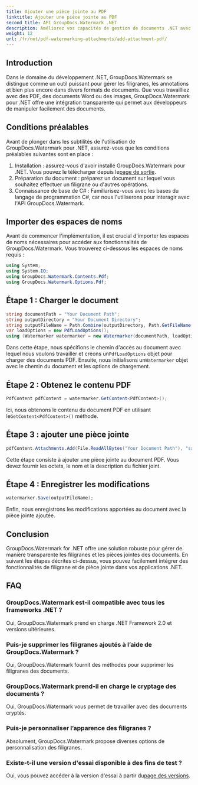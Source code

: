 ```yaml
---
title: Ajouter une pièce jointe au PDF
linktitle: Ajouter une pièce jointe au PDF
second_title: API GroupDocs.Watermark .NET
description: Améliorez vos capacités de gestion de documents .NET avec GroupDocs.Watermark pour un filigrane et une gestion transparente des pièces jointes.
weight: 12
url: /fr/net/pdf-watermarking-attachments/add-attachment-pdf/
---
```

## Introduction
Dans le domaine du développement .NET, GroupDocs.Watermark se distingue comme un outil puissant pour gérer les filigranes, les annotations et bien plus encore dans divers formats de documents. Que vous travailliez avec des PDF, des documents Word ou des images, GroupDocs.Watermark pour .NET offre une intégration transparente qui permet aux développeurs de manipuler facilement des documents.
## Conditions préalables
Avant de plonger dans les subtilités de l'utilisation de GroupDocs.Watermark pour .NET, assurez-vous que les conditions préalables suivantes sont en place :
1.  Installation : assurez-vous d'avoir installé GroupDocs.Watermark pour .NET. Vous pouvez le télécharger depuis le[page de sortie](https://releases.groupdocs.com/Watermark/net/).
2. Préparation du document : préparez un document sur lequel vous souhaitez effectuer un filigrane ou d'autres opérations.
3. Connaissance de base de C# : Familiarisez-vous avec les bases du langage de programmation C#, car nous l'utiliserons pour interagir avec l'API GroupDocs.Watermark.

## Importer des espaces de noms
Avant de commencer l'implémentation, il est crucial d'importer les espaces de noms nécessaires pour accéder aux fonctionnalités de GroupDocs.Watermark. Vous trouverez ci-dessous les espaces de noms requis :
```csharp
using System;
using System.IO;
using GroupDocs.Watermark.Contents.Pdf;
using GroupDocs.Watermark.Options.Pdf;
```
## Étape 1 : Charger le document
```csharp
string documentPath = "Your Document Path";
string outputDirectory = "Your Document Directory";
string outputFileName = Path.Combine(outputDirectory, Path.GetFileName(documentPath));
var loadOptions = new PdfLoadOptions();
using (Watermarker watermarker = new Watermarker(documentPath, loadOptions))
```
 Dans cette étape, nous spécifions le chemin d'accès au document avec lequel nous voulons travailler et créons un`PdfLoadOptions` objet pour charger des documents PDF. Ensuite, nous initialisons un`Watermarker` objet avec le chemin du document et les options de chargement.
## Étape 2 : Obtenez le contenu PDF
```csharp
PdfContent pdfContent = watermarker.GetContent<PdfContent>();
```
 Ici, nous obtenons le contenu du document PDF en utilisant le`GetContent<PdfContent>()` méthode.
## Étape 3 : ajouter une pièce jointe
```csharp
pdfContent.Attachments.Add(File.ReadAllBytes("Your Document Path"), "sample doc", "sample doc as attachment");
```
Cette étape consiste à ajouter une pièce jointe au document PDF. Vous devez fournir les octets, le nom et la description du fichier joint.
## Étape 4 : Enregistrer les modifications
```csharp
watermarker.Save(outputFileName);
```
Enfin, nous enregistrons les modifications apportées au document avec la pièce jointe ajoutée.

## Conclusion
GroupDocs.Watermark for .NET offre une solution robuste pour gérer de manière transparente les filigranes et les pièces jointes des documents. En suivant les étapes décrites ci-dessus, vous pouvez facilement intégrer des fonctionnalités de filigrane et de pièce jointe dans vos applications .NET.
## FAQ
### GroupDocs.Watermark est-il compatible avec tous les frameworks .NET ?
Oui, GroupDocs.Watermark prend en charge .NET Framework 2.0 et versions ultérieures.
### Puis-je supprimer les filigranes ajoutés à l’aide de GroupDocs.Watermark ?
Oui, GroupDocs.Watermark fournit des méthodes pour supprimer les filigranes des documents.
### GroupDocs.Watermark prend-il en charge le cryptage des documents ?
Oui, GroupDocs.Watermark vous permet de travailler avec des documents cryptés.
### Puis-je personnaliser l’apparence des filigranes ?
Absolument, GroupDocs.Watermark propose diverses options de personnalisation des filigranes.
### Existe-t-il une version d'essai disponible à des fins de test ?
 Oui, vous pouvez accéder à la version d'essai à partir du[page des versions](https://releases.groupdocs.com/).